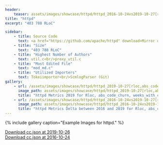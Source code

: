 ```yaml
---
header:
    teaser: assets/images/showcase/httpd/httpd_2016-10-24vs2019-10-27[rloc,abs_code_churn].png
title: "httpd"
excerpt: "403 788 RLoC"

sidebar:
    - title: Source Code
      text: <a href="https://github.com/apache/httpd" download>Mirror on Github</a>
    - title: "Size"
      text: "403 788 RLoC"
    - title: "Highest Number of Authors"
      text: util.c<br/>proxy_util.c
    - title: "Most Edited File"
      text: "mod_md.c"
    - title: "Utilized Importers"
      text: Tokeiimporter<br/>ScmlogParser (Git)
gallery:
    - url: /assets/images/showcase/httpd/httpd_2019-10-27[rloc,abs_code_churn,weeks_with_commits].png
      image_path: assets/images/showcase/httpd/httpd_2019-10-27[rloc,abs_code_churn,weeks_with_commits].png
      title: "httpd Metrics 2019 for Rloc, abs_code_churn, weeks_with_commits"
    - url: /assets/images/showcase/httpd/httpd_2016-10-24vs2019-10-27[rloc,abs_code_churn].png
      image_path: assets/images/showcase/httpd/httpd_2016-10-24vs2019-10-27[rloc,abs_code_churn].png
      title: "httpd Metrics Delta between 2016 and 2019 for Rloc, abs_code_churn"
---
```


{% include gallery caption="Example Images for httpd." %}

<!--
I would have liked this link to be in the sidebar but liquid properties don't work there.
I would also have liked this to be a markdown link but then the browser tries to open it instead of "download"ing it.
 -->

<a href="{{site.baseurl}}/assets/ccjson/showcase/httpd/httpd_2019-10-26.cc.json" download>Download cc.json at 2019-10-26</a><br/>
<a href="{{site.baseurl}}/assets/ccjson/showcase/httpd/httpd_2016-10-24.cc.json" download>Download cc.json at 2016-10-24</a>
